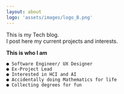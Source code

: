 ```yaml
---
layout: about
logo: 'assets/images/logo_B.png'
---
```

This is my Tech blog.<br>I post here my current projects and interests.

<strong>This is who I am</strong>

```
● Software Engineer/ UX Designer
● Ex-Project Lead
● Interested in HCI and AI
● Accidentally doing Mathematics for life
● Collecting degrees for fun
```
